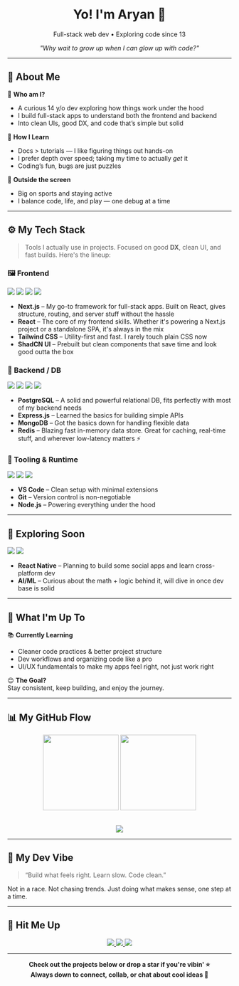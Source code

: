 <h1 align="center">Yo! I'm Aryan 👋</h1>    
    
<p align="center">Full-stack web dev • Exploring code since 13</p>    

<p align="center"><i>"Why wait to grow up when I can glow up with code?"</i></p>    
    
---    
    
## 🚀 About Me    
    
🎯 **Who am I?**    
- A curious 14 y/o dev exploring how things work under the hood      
- I build full-stack apps to understand both the frontend and backend      
- Into clean UIs, good DX, and code that’s simple but solid    
    
🧠 **How I Learn**    
- Docs > tutorials — I like figuring things out hands-on      
- I prefer depth over speed; taking my time to actually *get* it      
- Coding’s fun, bugs are just puzzles    
    
🏀 **Outside the screen**    
- Big on sports and staying active      
- I balance code, life, and play — one debug at a time    
    
---    
    
## ⚙️ My Tech Stack    
    
> Tools I actually use in projects. Focused on good **DX**, clean UI, and fast builds. Here's the lineup:    
    
### 🖼 Frontend    
    
<div align="left">    
  <img src="https://img.shields.io/badge/Next.js-000000?style=for-the-badge&logo=nextdotjs&logoColor=white" />    
  <img src="https://img.shields.io/badge/React-1C1C1C?style=for-the-badge&logo=react&logoColor=61DAFB" />    
  <img src="https://img.shields.io/badge/TailwindCSS-0F172A?style=for-the-badge&logo=tailwindcss&logoColor=38BDF8" />    
  <img src="https://img.shields.io/badge/ShadCN_UI-0F0F0F?style=for-the-badge&logo=radixui&logoColor=white" />    
</div>    
    
- **Next.js** – My go-to framework for full-stack apps. Built on React, gives structure, routing, and server stuff without the hassle      
- **React** – The core of my frontend skills. Whether it's powering a Next.js project or a standalone SPA, it's always in the mix      
- **Tailwind CSS** – Utility-first and fast. I rarely touch plain CSS now      
- **ShadCN UI** – Prebuilt but clean components that save time and look good outta the box    
    
### 🧩 Backend / DB    
    
<div align="left">    
  <img src="https://img.shields.io/badge/PostgreSQL-1C1C1C?style=for-the-badge&logo=postgresql&logoColor=white" />    
  <img src="https://img.shields.io/badge/Express.js-1C1C1C?style=for-the-badge&logo=express&logoColor=white" />    
  <img src="https://img.shields.io/badge/MongoDB-1C1C1C?style=for-the-badge&logo=mongodb&logoColor=47A248" />    
  <img src="https://img.shields.io/badge/Redis-1C1C1C?style=for-the-badge&logo=redis&logoColor=DC382D" />  
</div>    
    
- **PostgreSQL** – A solid and powerful relational DB, fits perfectly with most of my backend needs       
- **Express.js** – Learned the basics for building simple APIs      
- **MongoDB** – Got the basics down for handling flexible data
- **Redis** – Blazing fast in-memory data store. Great for caching, real-time stuff, and wherever low-latency matters ⚡
    
### 🔧 Tooling & Runtime    
    
<div align="left">    
  <img src="https://img.shields.io/badge/VSCode-1C1C1C?style=for-the-badge&logo=visualstudiocode&logoColor=007ACC" />    
  <img src="https://img.shields.io/badge/Git-1C1C1C?style=for-the-badge&logo=git&logoColor=F05032" />    
  <img src="https://img.shields.io/badge/Node.js-1C1C1C?style=for-the-badge&logo=nodedotjs&logoColor=339933" />    
</div>    
    
- **VS Code** – Clean setup with minimal extensions      
- **Git** – Version control is non-negotiable      
- **Node.js** – Powering everything under the hood    
    
---    
    
## 🔮 Exploring Soon    
    
<div align="left">    
  <img src="https://img.shields.io/badge/React_Native-1C1C1C?style=for-the-badge&logo=react&logoColor=61DAFB" />    
  <img src="https://img.shields.io/badge/AI_/_ML-1C1C1C?style=for-the-badge&logo=openai&logoColor=white" />    
</div>    
    
- **React Native** – Planning to build some social apps and learn cross-platform dev      
- **AI/ML** – Curious about the math + logic behind it, will dive in once dev base is solid      
    
---    
    
## 🔭 What I'm Up To    
    
📚 **Currently Learning**  
- Cleaner code practices & better project structure  
- Dev workflows and organizing code like a pro  
- UI/UX fundamentals to make my apps feel right, not just work right  
    
😌 **The Goal?**  
Stay consistent, keep building, and enjoy the journey.  
    
---    
    
## 📊 My GitHub Flow    
    
<div align="center">    
  <img src="https://github-readme-stats.vercel.app/api?username=rajaryandew&show_icons=true&theme=radical&hide_border=true" height="170px"/>    
  <img src="https://github-readme-stats.vercel.app/api/top-langs/?username=rajaryandew&layout=compact&theme=radical&hide_border=true" height="170px"/>    
</div>    
    
<br/>    
    
<p align="center">    
  <img src="https://streak-stats.demolab.com?user=rajaryandew&theme=react&hide_border=true" />    
</p>    
    
---    
    
## 🧘 My Dev Vibe    
    
> “Build what feels right. Learn slow. Code clean.”    
    
Not in a race. Not chasing trends. Just doing what makes sense, one step at a time.    
    
---    
    
## 🔗 Hit Me Up    
    
<p align="center">    
  <a href="https://github.com/rajaryandew" target="_blank">    
    <img src="https://img.shields.io/badge/GitHub-rajaryandew-1C1C1C?style=for-the-badge&logo=github&logoColor=white"/>    
  </a>    
  <a href="https://x.com/rajaryandew" target="_blank">    
    <img src="https://img.shields.io/badge/X-rajaryandew-1C1C1C?style=for-the-badge&logo=x&logoColor=white"/>    
  </a>    
  <a href="https://discord.com/users/rajaryandew" target="_blank">    
    <img src="https://img.shields.io/badge/Discord-rajaryandew-1C1C1C?style=for-the-badge&logo=discord&logoColor=5865F2"/>    
  </a>    
</p>    
    
---    
    
<p align="center">    
  <b>Check out the projects below or drop a star if you're vibin' ⭐<br/>    
  Always down to connect, collab, or chat about cool ideas 💬</b>    
</p>
